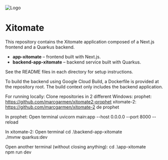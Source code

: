 ![Logo](https://github.com/marcgarmen/xitomate-2/assets/96226d2a-a4a7-42e6-80ee-b5de4f05fa69)

# Xitomate

This repository contains the Xitomate application composed of a Next.js frontend and a Quarkus backend.

- **app-xitomate** – frontend built with Next.js.
- **backend-app-xitomate** – backend service built with Quarkus.

See the README files in each directory for setup instructions.


To build the backend using Google Cloud Build, a Dockerfile is provided at the repository root. The build context only includes the backend application.

For running locally:
Clone repositories in 2 different Windows:
prophet:
https://github.com/marcgarmen/xitomate2-prophet
xitomate-2:
https://github.com/marcgarmen/xitomate-2  de prophet

In prophet:
Open terminal
uvicorn main:app --host 0.0.0.0 --port 8000 --reload

In xitomate-2:
Open terminal
cd .\backend-app-xitomate\
./mvnw quarkus:dev

Open another terminal (without closing anything):
cd .\app-xitomate\
npm run dev
